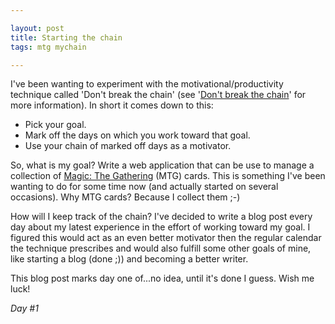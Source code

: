 ```yaml
---

layout: post
title: Starting the chain
tags: mtg mychain

---
```


I've been wanting to experiment with the motivational/productivity technique called 'Don't break the chain' (see
'[Don't break the chain](http://lifehacker.com/281626/jerry-seinfelds-productivity-secret "Don't break the chain!")'
for more information). In short it comes down to this:

- Pick your goal.
- Mark off the days on which you work toward that goal.
- Use your chain of marked off days as a motivator.

So, what is my goal? Write a web application that can be use to manage a collection of
[Magic: The Gathering](http://www.wizards.com/Magic/Summoner/ "Magic: The Gathering") (MTG) cards. This is something
I've been wanting to do for some time now (and actually started on several occasions). Why MTG cards? Because I
collect them ;-)

How will I keep track of the chain? I've decided to write a blog post every day about my latest experience in the
effort of working toward my goal. I figured this would act as an even better motivator then the regular calendar the
technique prescribes and would also fulfill some other goals of mine, like starting a blog (done ;)) and becoming a
better writer.

This blog post marks day one of...no idea, until it's done I guess. Wish me luck!

*Day #1*
